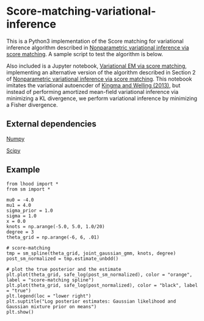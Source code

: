 # Score-matching-variational-inference

This is a Python3 implementation of the Score matching for variational inference algorithm described in <a href="sm_vi.pdf" download>Nonparametric variational inference via score matching</a>. A sample script to test the algorithm is below.

Also included is a Jupyter notebook, [Variational EM via score matching](https://github.com/nataliedoss/Score-matching-variational-inference/blob/master/vae_sm.ipynb), implementing an alternative version of the algorithm described in Section 2 of <a href="sm_vi.pdf" download>Nonparametric variational inference via score matching</a>. This notebook imitates the variational autoencder of [Kingma and Welling (2013)](https://arxiv.org/abs/1312.6114), but instead of performing amortized mean-field variational inference via minimizing a KL divergence, we perform variational inference by minimizing a Fisher divergence.

## External dependencies

[Numpy](http://numpy.org/)

[Scipy](https://www.scipy.org/)

## Example
```
from lhood import *
from sm import *

mu0 = -4.0
mu1 = 4.0
sigma_prior = 1.0
sigma = 1.0
x = 0.0
knots = np.arange(-5.0, 5.0, 1.0/20)
degree = 3
theta_grid = np.arange(-6, 6, .01) 

# score-matching
tmp = sm_spline(theta_grid, joint_gaussian_gmm, knots, degree)
post_sm_normalized = tmp.estimate_unbdd()

# plot the true posterior and the estimate
plt.plot(theta_grid, safe_log(post_sm_normalized), color = "orange", label = "score-matching spline")
plt.plot(theta_grid, safe_log(post_normalized), color = "black", label = "true")
plt.legend(loc = "lower right")
plt.suptitle("Log posterior estimates: Gaussian likelihood and Gaussian mixture prior on means")
plt.show()
```
